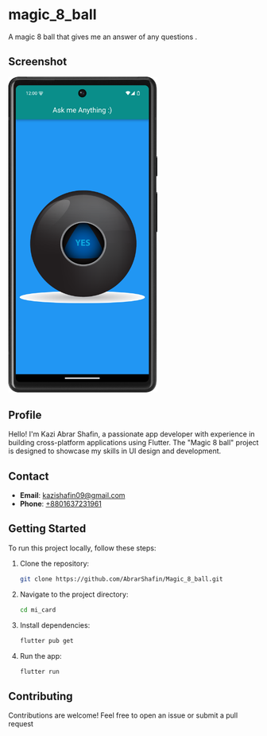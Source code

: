 # magic_8_ball

A magic 8 ball that gives me an answer of any questions .

## Screenshot

<img src="screenshots/Screenshot_20240711_120217.png" alt="App Screenshot" width="300"/>

## Profile

Hello! I'm Kazi Abrar Shafin, a passionate app developer with experience in building cross-platform applications using Flutter. The "Magic 8 ball" project is designed to showcase my skills in UI design and development.

## Contact

- **Email**: [kazishafin09@gmail.com](mailto:kazishafin09@gmail.com)
- **Phone**: [+8801637231961](tel:+8801637231961)

## Getting Started

To run this project locally, follow these steps:

1. Clone the repository:
    ```bash
    git clone https://github.com/AbrarShafin/Magic_8_ball.git
    ```
2. Navigate to the project directory:
    ```bash
    cd mi_card
    ```
3. Install dependencies:
    ```bash
    flutter pub get
    ```
4. Run the app:
    ```bash
    flutter run
    ```

## Contributing

Contributions are welcome! Feel free to open an issue or submit a pull request

